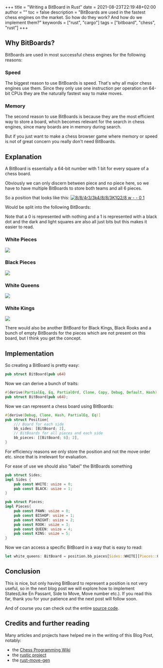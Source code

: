 +++
title =  "Writing a BitBoard in Rust"
date = 2021-08-23T22:19:48+02:00
author = ""
toc = false
description = "BitBoards are used in the fastest chess engines on the market. So how do they work? And how do we implement them?"
keywords = ["rust", "cargo"]
tags = ["bitboard", "chess", "rust"]
+++


## Why BitBoards?

BitBoards are used in most successful chess engines for the following reasons:

### Speed

The biggest reason to use BitBoards is speed. That's why all major chess engines use them.
Since they only use one instruction per operation on 64-bit CPUs they are the naturally fastest way to make moves.

### Memory

The second reason to use BitBoards is because they are the most efficient way to store a board,
which becomes relevant for the search in chess engines, since many boards are in memory during search.

But if you just want to make a chess browser game where memory or speed is not of great concern you really don't need BitBoards.

## Explanation

A BitBoard is essentially a 64-bit number with 1 bit for every square of a chess board.

Obviously we can only discern between piece and no piece here, so we have to have multiple BitBoards to store both teams
and all 6 pieces.

So a position that looks like this:
[![8/8/4r3/3k4/8/8/3K1Q2/8 w - - 0 1](./images/chess_position_1.jpg)](https://lichess.org/editor/8/8/4r3/3k4/8/8/3K1Q2/8_w_-_-_0_1)

Would be split into the following BitBoards:

Note that a 0 is represented with nothing and a 1 is represented with a black dot and the dark and light squares are also all just bits but this makes it easier to read.

### White Pieces

![](./images/chess_position_1_pieces_0.png)

### Black Pieces

![](./images/chess_position_1_pieces_1.png)

### White Queens

![](./images/chess_position_1_white_queens.png)

### White Kings

![](./images/chess_position_1_white_kings.jpg)

There would also be another BitBoard for Black Kings, Black Rooks and a bunch of empty BitBoards for the pieces which are not present on this board, but I think you get the concept.

## Implementation

So creating a BitBoard is pretty easy:

```rust
pub struct BitBoard(pub u64)
```

Now we can derive a bunch of traits:

```rust
#[derive(PartialEq, Eq, PartialOrd, Clone, Copy, Debug, Default, Hash)]
pub struct BitBoard(pub u64);
```

Now we can represent a chess board using BitBoards:

```rust
#[derive(Debug, Clone, Hash, PartialEq, Eq)]
pub struct Position{
    /// Board for each side
    bb_sides: [BitBoard; 2],
    // BitBoards for all pieces and each side
    bb_pieces: [[BitBoard; 6]; 2],
}
```

For efficiency reasons we only store the position and not the move order etc. since that is irrelevant for evaluation.

For ease of use we should also "label" the BitBoards something

```rust
pub struct Sides;
impl Sides {
    pub const WHITE: usize = 0;
    pub const BLACK: usize = 1;
}

pub struct Pieces;
impl Pieces{
    pub const PAWN: usize = 0;
    pub const BISHOP: usize = 1;
    pub const KNIGHT: usize = 2;
    pub const ROOK: usize = 3;
    pub const QUEEN: usize = 4;
    pub const KING: usize = 5;
}
```

Now  we can access a specific BitBoard in a way that is easy to read:

```rust
let white_queens: BitBoard = position.bb_pieces[Sides::WHITE][Pieces::QUEEN]; 
```

## Conclusion

This is nice, but only having BitBoard to represent a position is not very useful, so in the next blog post we will explore how to implement States(Like En Passant, Side to Move, Move number etc.).
If you read this far, thank you for your patience and the next post will follow soon.

And of course you can check out the entire [source code](https://github.com/Nereuxofficial/BitBoard).

## Credits and further reading

Many articles and projects have helped me in the writing of this Blog Post, notably:

- the [Chess Programming Wiki](https://www.chessprogramming.org/Bitboards)
- the [rustic project](https://rustic-chess.org/)
- the [rust-move-gen](https://github.com/peterellisjones/rust_move_gen)
